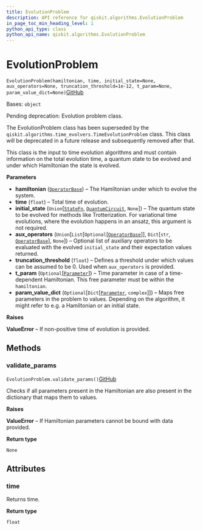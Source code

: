 ```yaml
---
title: EvolutionProblem
description: API reference for qiskit.algorithms.EvolutionProblem
in_page_toc_min_heading_level: 1
python_api_type: class
python_api_name: qiskit.algorithms.EvolutionProblem
---
```


# EvolutionProblem

<span id="qiskit.algorithms.EvolutionProblem" />

`EvolutionProblem(hamiltonian, time, initial_state=None, aux_operators=None, truncation_threshold=1e-12, t_param=None, param_value_dict=None)`[GitHub](https://github.com/qiskit/qiskit/tree/stable/0.39/qiskit/algorithms/evolvers/evolution_problem.py "view source code")

Bases: `object`

Pending deprecation: Evolution problem class.

The EvolutionProblem class has been superseded by the `qiskit.algorithms.time_evolvers.TimeEvolutionProblem` class. This class will be deprecated in a future release and subsequently removed after that.

This class is the input to time evolution algorithms and must contain information on the total evolution time, a quantum state to be evolved and under which Hamiltonian the state is evolved.

**Parameters**

*   **hamiltonian** ([`OperatorBase`](qiskit.opflow.OperatorBase "qiskit.opflow.operator_base.OperatorBase")) – The Hamiltonian under which to evolve the system.
*   **time** (`float`) – Total time of evolution.
*   **initial\_state** (`Union`\[[`StateFn`](qiskit.opflow.state_fns.StateFn "qiskit.opflow.state_fns.state_fn.StateFn"), [`QuantumCircuit`](qiskit.circuit.QuantumCircuit "qiskit.circuit.quantumcircuit.QuantumCircuit"), `None`]) – The quantum state to be evolved for methods like Trotterization. For variational time evolutions, where the evolution happens in an ansatz, this argument is not required.
*   **aux\_operators** (`Union`\[`List`\[`Optional`\[[`OperatorBase`](qiskit.opflow.OperatorBase "qiskit.opflow.operator_base.OperatorBase")]], `Dict`\[`str`, [`OperatorBase`](qiskit.opflow.OperatorBase "qiskit.opflow.operator_base.OperatorBase")], `None`]) – Optional list of auxiliary operators to be evaluated with the evolved `initial_state` and their expectation values returned.
*   **truncation\_threshold** (`float`) – Defines a threshold under which values can be assumed to be 0. Used when `aux_operators` is provided.
*   **t\_param** (`Optional`\[[`Parameter`](qiskit.circuit.Parameter "qiskit.circuit.parameter.Parameter")]) – Time parameter in case of a time-dependent Hamiltonian. This free parameter must be within the `hamiltonian`.
*   **param\_value\_dict** (`Optional`\[`Dict`\[[`Parameter`](qiskit.circuit.Parameter "qiskit.circuit.parameter.Parameter"), `complex`]]) – Maps free parameters in the problem to values. Depending on the algorithm, it might refer to e.g. a Hamiltonian or an initial state.

**Raises**

**ValueError** – If non-positive time of evolution is provided.

## Methods

### validate\_params

<span id="qiskit.algorithms.EvolutionProblem.validate_params" />

`EvolutionProblem.validate_params()`[GitHub](https://github.com/qiskit/qiskit/tree/stable/0.39/qiskit/algorithms/evolvers/evolution_problem.py "view source code")

Checks if all parameters present in the Hamiltonian are also present in the dictionary that maps them to values.

**Raises**

**ValueError** – If Hamiltonian parameters cannot be bound with data provided.

**Return type**

`None`

## Attributes

<span id="qiskit.algorithms.EvolutionProblem.time" />

### time

Returns time.

**Return type**

`float`

